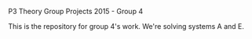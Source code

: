 P3 Theory Group Projects 2015 - Group 4

This is the repository for group 4's work. We're solving systems A and E.
